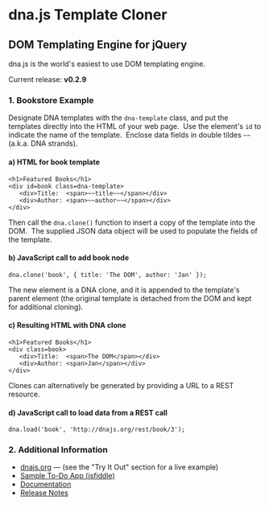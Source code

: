dna.js Template Cloner
======================
DOM Templating Engine for jQuery
--------------------------------

dna.js is the world's easiest to use DOM templating engine.

Current release: **v0.2.9**

### 1. Bookstore Example
Designate DNA templates with the `dna-template` class, and put the templates directly into the HTML of your web page.&nbsp;  Use the element's `id` to indicate the name of the template.&nbsp;  Enclose data fields in double tildes `~~` (a.k.a. DNA strands).

#### a) HTML for book template
    <h1>Featured Books</h1>
    <div id=book class=dna-template>
       <div>Title:  <span>~~title~~</span></div>
       <div>Author: <span>~~author~~</span></div>
    </div>

Then call the `dna.clone()` function to insert a copy of the template into the DOM.&nbsp;  The supplied JSON data object will be used to populate the fields of the template.

#### b) JavaScript call to add book node
    dna.clone('book', { title: 'The DOM', author: 'Jan' });

The new element is a DNA clone, and it is appended to the template's parent element (the original template is detached from the DOM and kept for additional cloning).

#### c) Resulting HTML with DNA clone
    <h1>Featured Books</h1>
    <div class=book>
       <div>Title:  <span>The DOM</span></div>
       <div>Author: <span>Jan</span></div>
    </div>

Clones can alternatively be generated by providing a URL to a REST resource.

#### d) JavaScript call to load data from a REST call
    dna.load('book', 'http://dnajs.org/rest/book/3');

### 2. Additional Information
* [dnajs.org](http://dnajs.org) &mdash; (see the "Try It Out" section for a live example)
* [Sample To-Do App (jsfiddle)](http://jsfiddle.net/a2z31b09/)
* [Documentation](http://dnajs.org/manual.html)
* [Release Notes](https://github.com/dnajs/dna.js/wiki/Release-Notes)
